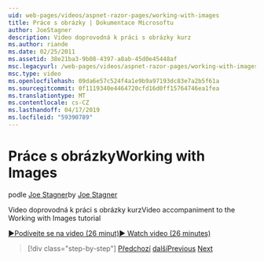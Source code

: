 ```yaml
---
uid: web-pages/videos/aspnet-razor-pages/working-with-images
title: Práce s obrázky | Dokumentace Microsoftu
author: JoeStagner
description: Video doprovodná k práci s obrázky kurz
ms.author: riande
ms.date: 02/25/2011
ms.assetid: 38e21ba3-9b08-4397-a8ab-45d0e45448af
msc.legacyurl: /web-pages/videos/aspnet-razor-pages/working-with-images
msc.type: video
ms.openlocfilehash: 09da6e57c524f4a1e9b9a97193dc83e7a2b5f61a
ms.sourcegitcommit: 0f1119340e4464720cfd16d0ff15764746ea1fea
ms.translationtype: MT
ms.contentlocale: cs-CZ
ms.lasthandoff: 04/17/2019
ms.locfileid: "59390789"
---
```

# <a name="working-with-images"></a><span data-ttu-id="f7f5e-103">Práce s obrázky</span><span class="sxs-lookup"><span data-stu-id="f7f5e-103">Working with Images</span></span>

<span data-ttu-id="f7f5e-104">podle [Joe Stagner](https://github.com/JoeStagner)</span><span class="sxs-lookup"><span data-stu-id="f7f5e-104">by [Joe Stagner](https://github.com/JoeStagner)</span></span>

<span data-ttu-id="f7f5e-105">Video doprovodná k práci s obrázky kurz</span><span class="sxs-lookup"><span data-stu-id="f7f5e-105">Video accompaniment to the Working with Images tutorial</span></span>

[<span data-ttu-id="f7f5e-106">&#9654;Podívejte se na video (26 minut)</span><span class="sxs-lookup"><span data-stu-id="f7f5e-106">&#9654; Watch video (26 minutes)</span></span>](https://channel9.msdn.com/Blogs/ASP-NET-Site-Videos/working-with-images)

> [!div class="step-by-step"]
> <span data-ttu-id="f7f5e-107">[Předchozí](working-with-files.md)
> [další](working-with-video.md)</span><span class="sxs-lookup"><span data-stu-id="f7f5e-107">[Previous](working-with-files.md)
[Next](working-with-video.md)</span></span>
